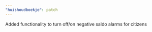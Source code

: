 ```yaml
---
"huishoudboekje": patch
---
```


Added functionality to turn off/on negative saldo alarms for citizens
